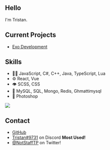 ## Hello
I'm Tristan.

## Current Projects
- [Exo Development](https://exodevelopment.xyz)

## Skills
- 👨‍💻 JavaScript, C#, C++, Java, TypeScript, Lua
- ⚙️ React, Vue
- 👁️ SCSS, CSS
- 💽 MySQL, SQL, Mongo, Redis, Ghmattimysql
- 🎨 Photoshop

<a href="https://github.com/anuraghazra/github-readme-stats">
  <img align="center" src="https://github-readme-stats.vercel.app/api?username=StaffTP&show_icons=true&theme=prussian" />
</a>

## Contact
- [GitHub](https://github.com/StaffTP)
- [Tristan#9731](524753831242760207) on Discord **__Most Used!__**
- [@NotStaffTP](https://twitter.com/NotStaffTP) on Twitter!
